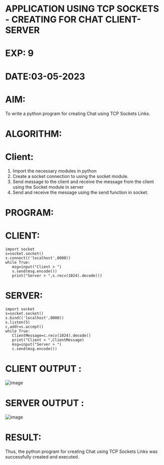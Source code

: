 # APPLICATION USING TCP SOCKETS - CREATING FOR CHAT CLIENT-SERVER

# EXP: 9

# DATE:03-05-2023

# AIM:
To write a python program for creating Chat using TCP Sockets Links.

# ALGORITHM:
# Client:
1. Import the necessary modules in python
2. Create a socket connection to using the socket module.
3. Send message to the client and receive the message from the client using the Socket module in
server
4. Send and receive the message using the send function in socket.
# PROGRAM:
# CLIENT:
```python3
import socket
s=socket.socket()
s.connect(('localhost',8000))
while True:
   msg=input("Client > ")
   s.send(msg.encode())
   print("Server > ",s.recv(1024).decode())
  ```
# SERVER:
```python3
import socket
s=socket.socket()
s.bind(('localhost',8000))
s.listen(5)
c,addr=s.accept()
while True:
   ClientMessage=c.recv(1024).decode()
   print("Client > ",ClientMessage)
   msg=input("Server > ")
   c.send(msg.encode())
```
   
# CLIENT OUTPUT : 
![image](https://github.com/hearttoucher123/EX-9/assets/122000959/c751209d-00b0-470a-be53-b5e81fe242ca)
# SERVER OUTPUT :
![image](https://github.com/hearttoucher123/EX-9/assets/122000959/da4b6e3e-d87c-4fdc-af87-479c54b382df)

# RESULT:
Thus, the python program for creating Chat using TCP Sockets Links was successfully
created and executed.
